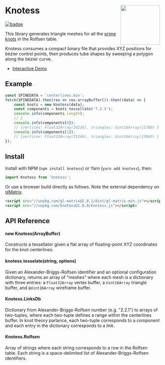<h1>Knotess<img src="https://upload.wikimedia.org/wikipedia/commons/0/05/Blue_Figure-Eight_Knot.png"
align="right" width="128"></h1>

[![badge]](https://travis-ci.org/prideout/knotess)

This library generates triangle meshes for all the [prime knots] in the Rolfsen table.

Knotess consumes a compact binary file that provides XYZ positions for bézier control points, then
produces tube shapes by sweeping a polygon along the bézier curve.

- [Interactive Demo](https://prideout.net/knotess)

## Example

```js
const SPINEDATA = 'centerlines.bin';
fetch(SPINEDATA).then(res => res.arrayBuffer()).then((data) => {
    const knots = new Knotess(data);
    const components = knots.tessellate('7.2.3');
    console.info(components.length);
    // 2
    console.info(components[0]);
    // {vertices: Float32Array(19236), triangles: Uint16Array(11760) }
    console.info(components[1]);
    // {vertices: Float32Array(15246), triangles: Uint16Array(13860) }
});
```

## Install

Install with NPM (`npm install knotess`) or Yarn (`yarn add knotess`), then:

```js
import Knotess from 'knotess';
```

Or use a browser build directly as follows. Note the external dependency on [glMatrix].

```html
<script src="//unpkg.com/gl-matrix@2.8.1/dist/gl-matrix-min.js"></script>
<script src="//unpkg.com/knotess@1.0.0/knotess.js"></script>
```

## API Reference

#### new Knotess(ArrayBuffer)

Constructs a tessellator given a flat array of floating-point XYZ coordinates for the knot
centerlines.

#### knotess.tesselate(string, options)

Given an Alexander-Briggs-Rolfsen identifier and an optional configuration dictionary,
returns an array of "meshes" where each mesh is a dictionary with three entries:
a `Float32Array` vertex buffer, a `Uint16Array` triangle buffer, and a`Uint16Array` wireframe
buffer.

#### Knotess.LinksDb

Dictionary from Alexander-Briggs-Rolfsen number (e.g. "2.2.1") to arrays of two-tuples,
where each two-tuple defines a range within the centerlines buffer. In knot theory parlance, each
two-tuple corresponds to a *component* and each entry in the dictionary corresponds to a *link*.

#### Knotess.Rolfsen

Array of strings where each string corresponds to a row in the Rolfsen table. Each string is a
space-delimited list of Alexander-Briggs-Rolfsen identifiers.

[badge]: https://travis-ci.org/prideout/knotess.svg?branch=master "Build Status"
[prime knots]: https://en.wikipedia.org/wiki/List_of_prime_knots
[glMatrix]: http://glmatrix.net
